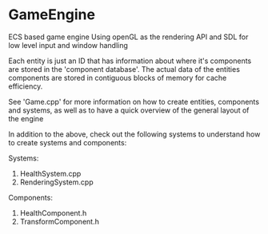 # GameEngine
ECS based game engine
Using openGL as the rendering API and SDL for low level input and window handling

Each entity is just an ID that has information about where it's components are stored in the 'component database'. The actual 
data of the entities components are stored in contiguous blocks of memory for cache efficiency. 

See 'Game.cpp' for more information on how to create entities, components and systems, as well as to have a quick overview of
the general layout of the engine

In addition to the above, check out the following systems to understand how to create systems and components:

Systems:
1) HealthSystem.cpp
2) RenderingSystem.cpp

Components:
1) HealthComponent.h
2) TransformComponent.h
